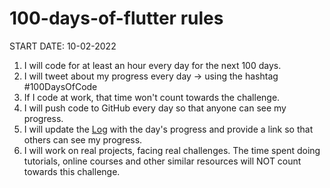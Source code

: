 # 100-days-of-flutter rules
START DATE: 10-02-2022
1. I will code for at least an hour every day for the next 100 days.
2. I will tweet about my progress every day -> using the hashtag #100DaysOfCode
3. If I code at work, that time won't count towards the challenge.
4. I will push code to GitHub every day so that anyone can see my progress.
5. I will update the [Log](https://github.com/saurabhtopthon01/100-days-of-flutter/blob/main/Resources/Logs.md) with the day's progress and provide a link so that others can see my progress.
6. I will work on real projects, facing real challenges. The time spent doing tutorials, online courses and other similar resources will NOT count towards this challenge.